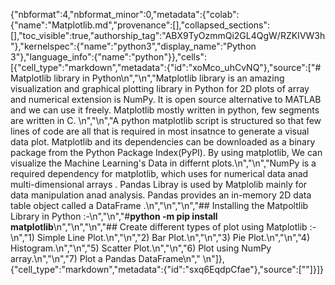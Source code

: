 {"nbformat":4,"nbformat_minor":0,"metadata":{"colab":{"name":"Matplotlib.md","provenance":[],"collapsed_sections":[],"toc_visible":true,"authorship_tag":"ABX9TyOzmmQi2GL4QgW/RZKIVW3h"},"kernelspec":{"name":"python3","display_name":"Python 3"},"language_info":{"name":"python"}},"cells":[{"cell_type":"markdown","metadata":{"id":"xoMco_uhCvNQ"},"source":["# Matplotlib library in Python\n","\n","Matplotlib library is an amazing visualization and graphical plotting library in Python for 2D plots of array and numerical extension is NumPy. It is open source  alternative to MATLAB and we can use it freely. Matplotlib mostly written in python, few segments are written in C.  \n","\n","A python matplotlib script is structured so that few lines of code are all that is required in most insatnce to generate a visual data plot. Matplotlib and its dependencies can be downloaded as a binary package from the Python Package Index(PyPI). By using matplotlib, We can visualize the Machine Learning's Data in differnt plots.\n","\n","NumPy is a required dependency for matplotlib, which uses for numerical data anad multi-dimensional arrays . Pandas Libray is used by Matplolib mainly for data manipulation anad analysis. Pandas provides an in-memory 2D data table object called a DataFrame .\n","\n","\n","## Installing the Matpoltlib Library in Python :-\n","\n","#**python -m pip install matplotlib**\n","\n","\n","## Create different types of plot using Matplotlib :-\n","1) Simple Line Plot.\n","\n","2) Bar Plot.\n","\n","3) Pie Plot.\n","\n","4) Histogram.\n","\n","5) Scatter Plot.\n","\n","6) Plot using NumPy array.\n","\n","7) Plot a Pandas DataFrame\n"," \n"]},{"cell_type":"markdown","metadata":{"id":"sxq6EqdpCfae"},"source":[""]}]}